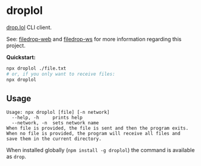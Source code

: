 # droplol

[drop.lol](https://drop.lol) CLI client.

See: [filedrop-web](https://github.com/mat-sz/filedrop-web) and [filedrop-ws](https://github.com/mat-sz/filedrop-ws) for more information regarding this project.

**Quickstart:**

```sh
npx droplol ./file.txt
# or, if you only want to receive files:
npx droplol
```

## Usage

```
Usage: npx droplol [file] [-n network]
  --help, -h     prints help
  --network, -n  sets network name
When file is provided, the file is sent and then the program exits.
When no file is provided, the program will receive all files and
save them in the current directory.
```

When installed globally (`npm install -g droplol`) the command is available as `drop`.